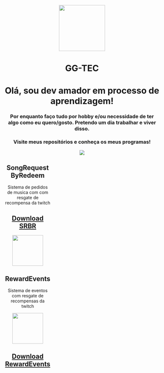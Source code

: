  <div align="center">
 <img src="https://avatars.githubusercontent.com/u/23065725?v=4" width=150;></div>
 <h1 align="center"> GG-TEC </h1>


<h1 align="center"> Olá, sou dev amador em processo de aprendizagem!</h1>
<h3 align="center"> Por enquanto faço tudo por hobby e/ou necessidade de ter algo como eu quero/gosto.
Pretendo um dia trabalhar e viver disso.</h3>

<h3 align="center"> Visite meus repositórios e conheça os meus programas! </h3>

<div align="center">
<img src="https://github-readme-stats.vercel.app/api?username=ggtec&show_icons=true&theme=midnight-purple&locale=pt-br">
</div>


 <div align="center" style="width:150px">
 <h2>SongRequestByRedeem</h2> 
 <p>Sistema de pedidos de musica com com resgate de recompensa da twitch</p>
 <h2><a href="https://github.com/GGTEC/SRBR">Download SRBR</a></h2>
 <img src="https://img.shields.io/github/downloads/GGTEC/SRBR/total.svg" width=100;>
 </div>

 <div align="center" style="width:150px;">
 <h2>RewardEvents</h2> 
 <p>Sistema de eventos com resgate de recompensas da twitch</p>
 <img src="https://img.shields.io/github/downloads/GGTEC/Reward-Request/total.svg" width=100;>
 <h2><a href="https://github.com/GGTEC/RewardEvents">Download RewardEvents</a></h2>
 </div>
